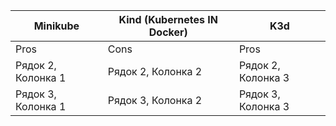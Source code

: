 |             Minikube             |    Kind (Kubernetes IN Docker)    |              K3d              |
|----------------------------------|-----------------------------------|-------------------------------|
| Pros | Cons | Pros | Cons |Pros | Cons |
| Рядок 2, Колонка 1 | Рядок 2, Колонка 2 | Рядок 2, Колонка 3 |
| Рядок 3, Колонка 1 | Рядок 3, Колонка 2 | Рядок 3, Колонка 3 |
